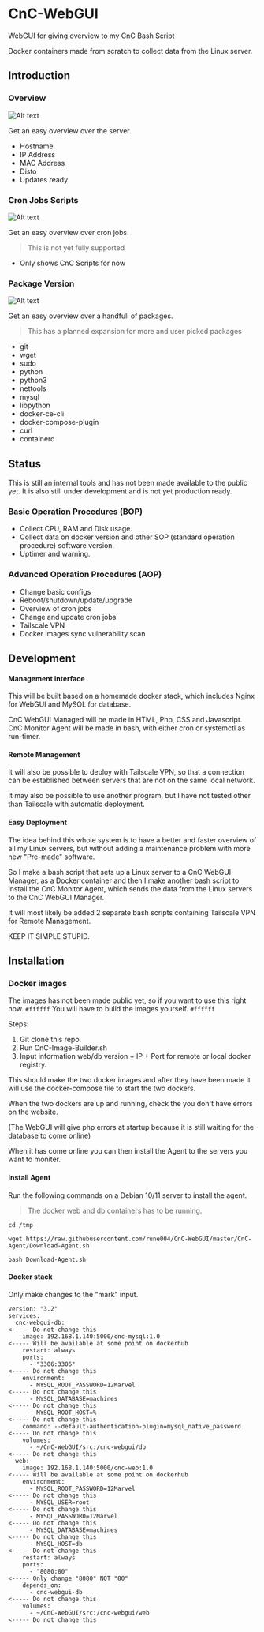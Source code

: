 # CnC-WebGUI
WebGUI for giving overview to my CnC Bash Script

Docker containers made from scratch to collect data from the Linux server.

## Introduction

### Overview
![Alt text](Assets/image.png)

Get an easy overview over the server. 

* Hostname
* IP Address
* MAC Address
* Disto
* Updates ready

### Cron Jobs Scripts
![Alt text](Assets/image-1.png)

Get an easy overview over cron jobs.
> This is not yet fully supported

* Only shows CnC Scripts for now

### Package Version
![Alt text](Assets/image-2.png)

Get an easy overview over a handfull of packages.
> This has a planned expansion for more and user picked packages

* git
* wget
* sudo
* python
* python3
* nettools
* mysql
* libpython
* docker-ce-cli
* docker-compose-plugin
* curl
* containerd


## Status

This is still an internal tools and has not been made available to the public yet.
It is also still under development and is not yet production ready.

### Basic Operation Procedures (BOP)

- Collect CPU, RAM and Disk usage.
- Collect data on docker version and other SOP (standard operation procedure) software version.
- Uptimer and warning.


### Advanced Operation Procedures (AOP)

- Change basic configs 
- Reboot/shutdown/update/upgrade
- Overview of cron jobs 
- Change and update cron jobs
- Tailscale VPN
- Docker images sync vulnerability scan 


## Development

#### Management interface 

This will be built based on a homemade docker stack, which includes Nginx for WebGUI and MySQL for database.

CnC WebGUI Managed will be made in HTML, Php, CSS and Javascript. CnC Monitor Agent will be made in bash, with either cron or systemctl as run-timer.

#### Remote Management 

It will also be possible to deploy with Tailscale VPN, so that a connection can be established between servers that are not on the same local network.

It may also be possible to use another program, but I have not tested other than Tailscale with automatic deployment.


#### Easy Deployment 

The idea behind this whole system is to have a better and faster overview of all my Linux servers, but without adding a maintenance problem with more new "Pre-made" software. 

So I make a bash script that sets up a Linux server to a CnC WebGUI Manager, as a Docker container and then I make another bash script to install the CnC Monitor Agent, which sends the data from the Linux servers to the CnC WebGUI Manager.

It will most likely be added 2 separate bash scripts containing Tailscale VPN for Remote Management.

KEEP IT SIMPLE STUPID.

## Installation


### Docker images
The images has not been made public yet, so if you want to use this right now. `#ffffff`
You will have to build the images yourself. `#ffffff`

Steps:

1. Git clone this repo. 
2. Run CnC-Image-Builder.sh
3. Input information web/db version + IP + Port for remote or local docker registry.

This should make the two docker images and after they have been made it will use the docker-compose file to start the two dockers.

When the two dockers are up and running, check the you don't have errors on the website.

(The WebGUI will give php errors at startup because it is still waiting for the database to come online)

When it has come online you can then install the Agent to the servers you want to moniter.

#### Install Agent

Run the following commands on a Debian 10/11 server to install the agent.
> The docker web and db containers has to be running.

```
cd /tmp 

wget https://raw.githubusercontent.com/rune004/CnC-WebGUI/master/CnC-Agent/Download-Agent.sh 

bash Download-Agent.sh
```


#### Docker stack

Only make changes to the "mark" input.

```
version: "3.2"
services:
  cnc-webgui-db:                                                               <----- Do not change this
    image: 192.168.1.140:5000/cnc-mysql:1.0                                    <----- Will be available at some point on dockerhub
    restart: always
    ports:
      - "3306:3306"                                                            <----- Do not change this
    environment:
      - MYSQL_ROOT_PASSWORD=12Marvel                                           <----- Do not change this
      - MYSQL_DATABASE=machines                                                <----- Do not change this
      - MYSQL_ROOT_HOST=%                                                      <----- Do not change this
    command: --default-authentication-plugin=mysql_native_password             <----- Do not change this
    volumes:
      - ~/CnC-WebGUI/src:/cnc-webgui/db                                        <----- Do not change this
  web:
    image: 192.168.1.140:5000/cnc-web:1.0                                      <----- Will be available at some point on dockerhub
    environment:
      - MYSQL_ROOT_PASSWORD=12Marvel                                           <----- Do not change this
      - MYSQL_USER=root                                                        <----- Do not change this
      - MYSQL_PASSWORD=12Marvel                                                <----- Do not change this
      - MYSQL_DATABASE=machines                                                <----- Do not change this
      - MYSQL_HOST=db                                                          <----- Do not change this
    restart: always
    ports:
      - "8080:80"                                                              <----- Only change "8080" NOT "80" 
    depends_on:
      - cnc-webgui-db                                                          <----- Do not change this
    volumes:
      - ~/CnC-WebGUI/src:/cnc-webgui/web                                       <----- Do not change this
```